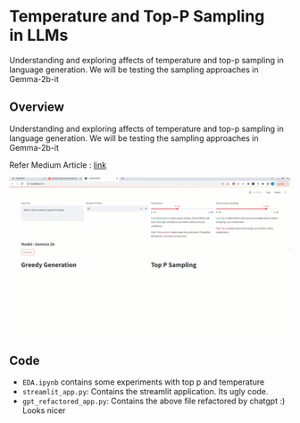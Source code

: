 
# Temperature and Top-P Sampling in LLMs

Understanding and exploring affects of temperature and top-p sampling in language generation. We will be testing the sampling approaches in Gemma-2b-it


## Overview

Understanding and exploring affects of temperature and top-p sampling in language generation. We will be testing the sampling approaches in Gemma-2b-it

Refer Medium Article : [link](https://medium.com/@noufalsamsudin/temperature-and-top-p-sampling-in-llms-453bcd888f13)

![Demo GIF](./docs/demo.gif)




## Code

- `EDA.ipynb` contains some experiments with top p and temperature
- `streamlit_app.py`: Contains the streamlit application. Its ugly code.
- `gpt_refactored_app.py`: Contains the above file refactored by chatgpt :) Looks nicer


